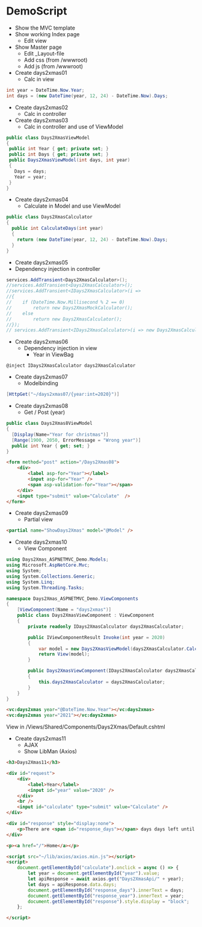 # DemoScript

- Show the MVC template
- Show working Index page
  - Edit view
- Show Master page
  - Edit _Layout-file
  - Add css (from /wwwroot) 
  - Add js (from /wwwroot)
- Create days2xmas01
  - Calc in view
  
```csharp
int year = DateTime.Now.Year;
int days = (new DateTime(year, 12, 24) - DateTime.Now).Days;
```

- Create days2xmas02
  - Calc in controller
- Create days2xmas03
  - Calc in controller and use of ViewModel  

 ```csharp
public class Days2XmasViewModel
{
  public int Year { get; private set; }
  public int Days { get; private set; }
  public Days2XmasViewModel(int days, int year)
  {
    Days = days;
    Year = year;
  }
}
 ```
- Create days2xmas04
  - Calculate in Model and use ViewModel

```csharp
public class Days2XmasCalculator 
{
  public int CalculateDays(int year)
  {
    return (new DateTime(year, 12, 24) - DateTime.Now).Days;
  }
}
```
  
 - Create days2xmas05
  - Dependency injection in controller

```csharp
services.AddTransient<Days2XmasCalculator>();
//services.AddTransient<Days2XmasCalculator>();
//services.AddTransient<IDays2XmasCalculator>(i =>
//{
//    if (DateTime.Now.Millisecond % 2 == 0)
//        return new Days2XmasMockCalculator();
//    else
//        return new Days2XmasCalculator();
//});
// services.AddTransient<IDays2XmasCalculator>(i => new Days2XmasCalculator());
```
- Create days2xmas06
  - Dependency injection in view
    - Year in ViewBag

```
@inject IDays2XmasCalculator days2XmasCalculator
```

- Create days2xmas07
  - Modelbinding
  
```csharp
[HttpGet("~/days2xmas07/{year:int=2020}")]
```

- Create days2xmas08
  - Get / Post (year)
  
```csharp
public class Days2Xmas8ViewModel
{
  [Display(Name="Year for christmas")]
  [Range(1900, 2050, ErrorMessage = "Wrong year")]        
  public int Year { get; set; }        
}
```

```html
<form method="post" action="/Days2Xmas08">
    <div>
        <label asp-for="Year"></label>
        <input asp-for="Year" />
        <span asp-validation-for="Year"></span>
    </div>
    <input type="submit" value="Calculate"  />
</form>
```

- Create days2xmas09
  - Partial view

```html
<partial name="ShowDays2Xmas" model="@Model" />
```

- Create days2xmas10
  - View Component
  
```csharp
using Days2Xmas_ASPNETMVC_Demo.Models;
using Microsoft.AspNetCore.Mvc;
using System;
using System.Collections.Generic;
using System.Linq;
using System.Threading.Tasks;

namespace Days2Xmas_ASPNETMVC_Demo.ViewComponents
{
    [ViewComponent(Name = "days2xmas")]
    public class Days2XmasViewComponent : ViewComponent
    {
        private readonly IDays2XmasCalculator days2XmasCalculator;

        public IViewComponentResult Invoke(int year = 2020)
        {            
            var model = new Days2XmasViewModel(days2XmasCalculator.CalculateDays(year), year);
            return View(model);            
        }

        public Days2XmasViewComponent(IDays2XmasCalculator days2XmasCalculator)
        {
            this.days2XmasCalculator = days2XmasCalculator;
        }
    }
}
```


```html
<vc:days2xmas year="@DateTime.Now.Year"></vc:days2xmas>
<vc:days2xmas year="2021"></vc:days2xmas>
```

View in /Views/Shared/Components/Days2Xmas/Default.cshtml

- Create days2xmas11
  - AJAX
  - Show LibMan (Axios)

```HTML
<h3>Days2Xmas11</h3>

<div id="request">
    <div>
        <label>Year</label>
        <input id="year" value="2020" />
    </div>
    <br />
    <input id="calculate" type="submit" value="Calculate" />
</div>

<div id="response" style="display:none">
    <p>There are <span id="response_days"></span> days days left until christmas in <span id="response_year"></span>.</p>
</div>

<p><a href="/">Home</a></p>

<script src="~/lib/axios/axios.min.js"></script>
<script>
    document.getElementById("calculate").onclick = async () => {
        let year = document.getElementById("year").value;
        let apiResponse = await axios.get("Days2XmasApi/" + year);
        let days = apiResponse.data.days;
        document.getElementById("response_days").innerText = days;
        document.getElementById("response_year").innerText = year;
        document.getElementById("response").style.display = "block";
    };

</script>
```
